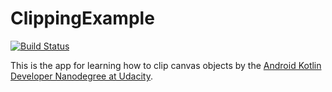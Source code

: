 # ClippingExample
[![Build Status](https://app.bitrise.io/app/927a7f7591342907/status.svg?token=1yWhWqZKy3jO_1IUmnF0aQ)](https://app.bitrise.io/app/927a7f7591342907)

This is the app for learning how to clip canvas objects by the [Android Kotlin Developer Nanodegree at Udacity](https://www.udacity.com/course/android-kotlin-developer-nanodegree--nd940).